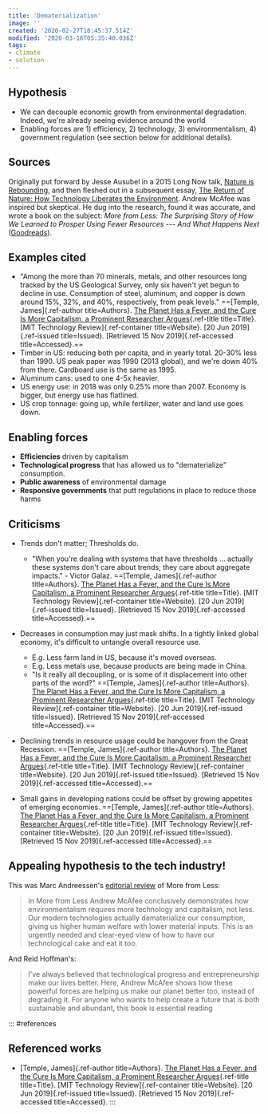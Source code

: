 ```yaml
---
title: 'Dematerialization'
image: ''
created: '2020-02-27T18:45:37.514Z'
modified: '2020-03-16T05:35:40.036Z'
tags:
- climate
- solution
---
```



## Hypothesis

-   We can decouple economic growth from environmental degradation. Indeed, we're already seeing evidence around the world
-   Enabling forces are 1) efficiency, 2) technology, 3) environmentalism, 4) government regulation (see section below for additional details).

## Sources

Originally put forward by Jesse Ausubel in a 2015 Long Now talk, [Nature is Rebounding](http://longnow.org/seminars/02015/jan/13/nature-rebounding-land-and-ocean-sparing-through-concentrating-human-activities/), and then fleshed out in a subsequent essay, [The Return of Nature: How Technology Liberates the Environment](https://thebreakthrough.org/journal/issue-5/the-return-of-nature). Andrew McAfee was inspired but skeptical. He dug into the research, found it was accurate, and wrote a book on the subject: *More from Less: The Surprising Story of How We Learned to Prosper Using Fewer Resources --- And What Happens Next* ([Goodreads](https://www.goodreads.com/book/show/45008586-more-from-less)).

## Examples cited

-   "Among the more than 70 minerals, metals, and other resources long tracked by the US Geological Survey, only six haven't yet begun to decline in use. Consumption of steel, aluminum, and copper is down around 15%, 32%, and 40%, respectively, from peak levels." ==[Temple, James]{.ref-author title=Authors}. [The Planet Has a Fever, and the Cure Is More Capitalism, a Prominent Researcher Argues](https://www.technologyreview.com/s/613845/the-planet-has-a-fever-and-the-cure-is-more-capitalism-a-prominent-economist-argues/){.ref-title title=Title}. [MIT Technology Review]{.ref-container title=Website}. [20 Jun 2019]{.ref-issued title=Issued}. [Retrieved 15 Nov 2019]{.ref-accessed title=Accessed}.==
-   Timber in US: reducing both per capita, and in yearly total. 20-30% less than 1990. US peak paper was 1990 (2013 global), and we're down 40% from there. Cardboard use is the same as 1995.
-   Aluminum cans: used to one 4-5x heavier.
-   US energy use: in 2018 was only 0.25% more than 2007. Economy is bigger, but energy use has flatlined.
-   US crop tonnage: going up, while fertilizer, water and land use goes down.

## Enabling forces

-   **Efficiencies** driven by capitalism
-   **Technological progress** that has allowed us to "dematerialize" consumption.
-   **Public awareness** of environmental damage
-   **Responsive governments** that putt regulations in place to reduce those harms

## Criticisms

-   Trends don't matter; Thresholds do.

    -   "When you're dealing with systems that have thresholds ... actually these systems don't care about trends; they care about aggregate impacts." - Victor Galaz. ==[Temple, James]{.ref-author title=Authors}. [The Planet Has a Fever, and the Cure Is More Capitalism, a Prominent Researcher Argues](https://www.technologyreview.com/s/613845/the-planet-has-a-fever-and-the-cure-is-more-capitalism-a-prominent-economist-argues/){.ref-title title=Title}. [MIT Technology Review]{.ref-container title=Website}. [20 Jun 2019]{.ref-issued title=Issued}. [Retrieved 15 Nov 2019]{.ref-accessed title=Accessed}.==

-   Decreases in consumption may just mask shifts. In a tightly linked global economy, it's difficult to untangle overall resource use.

    -   E.g. Less farm land in US, because it's moved overseas.
    -   E.g. Less metals use, because products are being made in China.
    -   "Is it really all decoupling, or is some of it displacement into other parts of the word?" ==[Temple, James]{.ref-author title=Authors}. [The Planet Has a Fever, and the Cure Is More Capitalism, a Prominent Researcher Argues](https://www.technologyreview.com/s/613845/the-planet-has-a-fever-and-the-cure-is-more-capitalism-a-prominent-economist-argues/){.ref-title title=Title}. [MIT Technology Review]{.ref-container title=Website}. [20 Jun 2019]{.ref-issued title=Issued}. [Retrieved 15 Nov 2019]{.ref-accessed title=Accessed}.==

-   Declining trends in resource usage could be hangover from the Great Recession. ==[Temple, James]{.ref-author title=Authors}. [The Planet Has a Fever, and the Cure Is More Capitalism, a Prominent Researcher Argues](https://www.technologyreview.com/s/613845/the-planet-has-a-fever-and-the-cure-is-more-capitalism-a-prominent-economist-argues/){.ref-title title=Title}. [MIT Technology Review]{.ref-container title=Website}. [20 Jun 2019]{.ref-issued title=Issued}. [Retrieved 15 Nov 2019]{.ref-accessed title=Accessed}.==

-   Small gains in developing nations could be offset by growing appetites of emerging economies. ==[Temple, James]{.ref-author title=Authors}. [The Planet Has a Fever, and the Cure Is More Capitalism, a Prominent Researcher Argues](https://www.technologyreview.com/s/613845/the-planet-has-a-fever-and-the-cure-is-more-capitalism-a-prominent-economist-argues/){.ref-title title=Title}. [MIT Technology Review]{.ref-container title=Website}. [20 Jun 2019]{.ref-issued title=Issued}. [Retrieved 15 Nov 2019]{.ref-accessed title=Accessed}.==

## Appealing hypothesis to the tech industry!

This was Marc Andreessen's [editorial review](https://www.amazon.com/dp/B07P5GPMTY) of More from Less:

> In More from Less Andrew McAfee conclusively demonstrates how environmentalism requires more technology and capitalism, not less. Our modern technologies actually dematerialize our consumption, giving us higher human welfare with lower material inputs. This is an urgently needed and clear-eyed view of how to have our technological cake and eat it too.

And Reid Hoffman's:

> I've always believed that technological progress and entrepreneurship make our lives better. Here, Andrew McAfee shows how these powerful forces are helping us make our planet better too, instead of degrading it. For anyone who wants to help create a future that is both sustainable and abundant, this book is essential reading

::: #references

## Referenced works
* [Temple, James]{.ref-author title=Authors}. [The Planet Has a Fever, and the Cure Is More Capitalism, a Prominent Researcher Argues](https://www.technologyreview.com/s/613845/the-planet-has-a-fever-and-the-cure-is-more-capitalism-a-prominent-economist-argues/){.ref-title title=Title}. [MIT Technology Review]{.ref-container title=Website}. [20 Jun 2019]{.ref-issued title=Issued}. [Retrieved 15 Nov 2019]{.ref-accessed title=Accessed}.
:::
